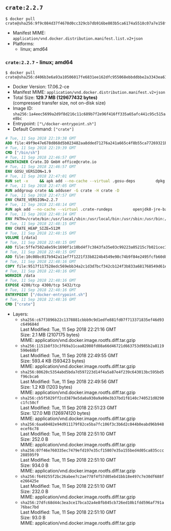 ## `crate:2.2.7`

```console
$ docker pull crate@sha256:9f9c084d37f4670d0cc329cb7db916be803b5ca6174a5518c07a7e158f72a762
```

-	Manifest MIME: `application/vnd.docker.distribution.manifest.list.v2+json`
-	Platforms:
	-	linux; amd64

### `crate:2.2.7` - linux; amd64

```console
$ docker pull crate@sha256:d406b3e6a93a10506017fe6831ee162dfc955068ebbddbbe2a3343ea61552c4f
```

-	Docker Version: 17.06.2-ce
-	Manifest MIME: `application/vnd.docker.distribution.manifest.v2+json`
-	Total Size: **129.7 MB (129677432 bytes)**  
	(compressed transfer size, not on-disk size)
-	Image ID: `sha256:1a4eec5699a2d9f8d216c11c689b7f2e96f416ff335a65afc441c95c515ae8bc`
-	Entrypoint: `["\/docker-entrypoint.sh"]`
-	Default Command: `["crate"]`

```dockerfile
# Tue, 11 Sep 2018 22:19:38 GMT
ADD file:49f9e47e678d868d5b023482aa8dded71276a241a665c4f8b55ca77269321b34 in / 
# Tue, 11 Sep 2018 22:19:39 GMT
CMD ["/bin/sh"]
# Tue, 11 Sep 2018 22:46:57 GMT
MAINTAINER Crate.IO GmbH office@crate.io
# Tue, 11 Sep 2018 22:46:57 GMT
ENV GOSU_VERSION=1.9
# Tue, 11 Sep 2018 22:47:01 GMT
RUN set -x     && apk add --no-cache --virtual .gosu-deps         dpkg         gnupg         curl     && export ARCH=$(echo $(dpkg --print-architecture) | cut -d"-" -f3)     && curl -o /usr/local/bin/gosu -fSL "https://github.com/tianon/gosu/releases/download/$GOSU_VERSION/gosu-$ARCH"     && curl -o /usr/local/bin/gosu.asc -fSL "https://github.com/tianon/gosu/releases/download/$GOSU_VERSION/gosu-$ARCH.asc"     && export GNUPGHOME="$(mktemp -d)"     && gpg --keyserver hkp://keyserver.ubuntu.com:80 --recv-keys B42F6819007F00F88E364FD4036A9C25BF357DD4     && gpg --batch --verify /usr/local/bin/gosu.asc /usr/local/bin/gosu     && rm -rf "$GNUPGHOME" /usr/local/bin/gosu.asc     && chmod +x /usr/local/bin/gosu     && gosu nobody true     && apk del .gosu-deps
# Tue, 11 Sep 2018 22:47:05 GMT
RUN addgroup crate && adduser -G crate -H crate -D
# Tue, 11 Sep 2018 22:47:57 GMT
ENV CRATE_VERSION=2.2.7
# Tue, 11 Sep 2018 22:48:14 GMT
RUN apk add --no-cache --virtual .crate-rundeps         openjdk8-jre-base         python3         openssl         sigar     && apk add --no-cache --virtual .build-deps         curl         gnupg         tar     && curl -fSL -O https://cdn.crate.io/downloads/releases/crate-$CRATE_VERSION.tar.gz     && curl -fSL -O https://cdn.crate.io/downloads/releases/crate-$CRATE_VERSION.tar.gz.asc     && export GNUPGHOME="$(mktemp -d)"     && gpg --keyserver hkp://keyserver.ubuntu.com:80 --recv-keys 90C23FC6585BC0717F8FBFC37FAAE51A06F6EAEB     && gpg --batch --verify crate-$CRATE_VERSION.tar.gz.asc crate-$CRATE_VERSION.tar.gz     && rm -rf "$GNUPGHOME" crate-$CRATE_VERSION.tar.gz.asc     && mkdir /crate     && tar -xf crate-$CRATE_VERSION.tar.gz -C /crate --strip-components=1     && rm crate-$CRATE_VERSION.tar.gz     && ln -s /usr/bin/python3 /usr/bin/python     && rm /crate/lib/sigar/libsigar-amd64-linux.so     && apk del .build-deps
# Tue, 11 Sep 2018 22:48:14 GMT
ENV PATH=/crate/bin:/usr/local/sbin:/usr/local/bin:/usr/sbin:/usr/bin:/sbin:/bin
# Tue, 11 Sep 2018 22:48:15 GMT
ENV CRATE_HEAP_SIZE=512M
# Tue, 11 Sep 2018 22:48:15 GMT
VOLUME [/data]
# Tue, 11 Sep 2018 22:48:15 GMT
ADD file:5ffe7502a8e59c1690f1c10bd4f7c3843fa35e03c99223a05215c7b021cec1a1 in /crate/config/crate.yml 
# Tue, 11 Sep 2018 22:48:15 GMT
ADD file:10c08bc017b942a11ef7f1221f33b8224b4549e98c74b9f84e2495fcfb60d8ce in /crate/config/log4j2.properties 
# Tue, 11 Sep 2018 22:48:16 GMT
COPY file:9517f117528edc569ebb34a2c1d3d7bcf342cb124f3b833a681768549d61ebfb in / 
# Tue, 11 Sep 2018 22:48:16 GMT
WORKDIR /data
# Tue, 11 Sep 2018 22:48:16 GMT
EXPOSE 4200/tcp 4300/tcp 5432/tcp
# Tue, 11 Sep 2018 22:48:16 GMT
ENTRYPOINT ["/docker-entrypoint.sh"]
# Tue, 11 Sep 2018 22:48:16 GMT
CMD ["crate"]
```

-	Layers:
	-	`sha256:c67f3896b22c1378881cbbb9c9d1edfe881fd07f713371835ef46d93c649684d`  
		Last Modified: Tue, 11 Sep 2018 22:21:16 GMT  
		Size: 2.1 MB (2107175 bytes)  
		MIME: application/vnd.docker.image.rootfs.diff.tar.gzip
	-	`sha256:1151b8f33c3f69a31caa82008fd08a66d46721d663753d985b2a8119590e68bf`  
		Last Modified: Tue, 11 Sep 2018 22:49:55 GMT  
		Size: 593.4 KB (593423 bytes)  
		MIME: application/vnd.docker.image.rootfs.diff.tar.gzip
	-	`sha256:80620c5354abd5bda7d597223d14f4a5a87e4f239c643013bc595bd5f96cbca6`  
		Last Modified: Tue, 11 Sep 2018 22:49:56 GMT  
		Size: 1.2 KB (1203 bytes)  
		MIME: application/vnd.docker.image.rootfs.diff.tar.gzip
	-	`sha256:cb5f5029ff2cd3879e5da0a930a9a90e3b37bd1f8140c740521d0290c1fc50cf`  
		Last Modified: Tue, 11 Sep 2018 22:51:23 GMT  
		Size: 127.0 MB (126974120 bytes)  
		MIME: application/vnd.docker.image.rootfs.diff.tar.gzip
	-	`sha256:6aa60482e94d911179f82ce5ba7fc106f3c3b6d2c044b0eabd96b948ecef6c78`  
		Last Modified: Tue, 11 Sep 2018 22:51:10 GMT  
		Size: 252.0 B  
		MIME: application/vnd.docker.image.rootfs.diff.tar.gzip
	-	`sha256:07f46e760335ec7479efd197e35cf15807e35a155bed4d05ca835ccc288595f9`  
		Last Modified: Tue, 11 Sep 2018 22:51:10 GMT  
		Size: 934.0 B  
		MIME: application/vnd.docker.image.rootfs.diff.tar.gzip
	-	`sha256:f649255f2bc26abee7c2ae778f4f57d05ebd1bb18e497c7e30df688fe266425e`  
		Last Modified: Tue, 11 Sep 2018 22:51:10 GMT  
		Size: 232.0 B  
		MIME: application/vnd.docker.image.rootfs.diff.tar.gzip
	-	`sha256:27dfc68d44c3ea3ce17bca32a4e8fb845cb726ed10b1fdd596af791a76bac7bd`  
		Last Modified: Tue, 11 Sep 2018 22:51:10 GMT  
		Size: 93.0 B  
		MIME: application/vnd.docker.image.rootfs.diff.tar.gzip
